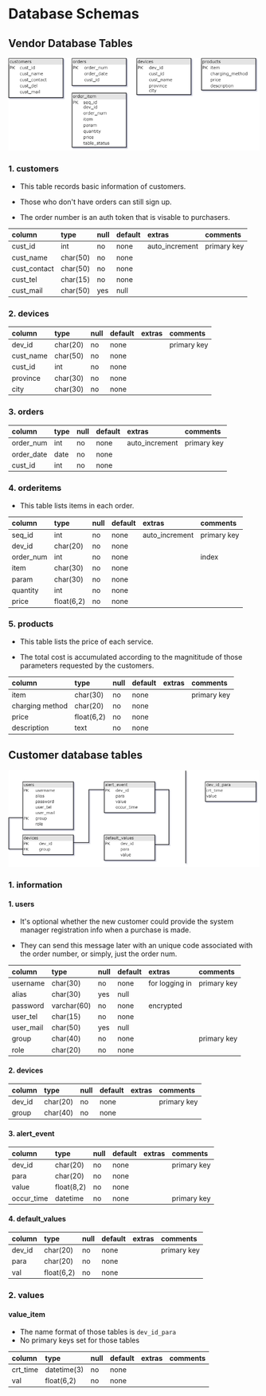 # Database Schemas

## Vendor Database Tables

![vendor_database](../assets/dbschemas/vendor_database.png)

### 1. customers

* This table records basic information of customers.

* Those who don't have orders can still sign up.

* The order number is an auth token that is visable to purchasers.

column | type | null | default | extras | comments
:--- | :--- | :--- | :--- | :--- | :---
cust_id | int | no | none | auto_increment | primary key
cust_name | char(50) | no | none | |
cust_contact | char(50) | no | none | |
cust_tel | char(15) | no | none | |
cust_mail | char(50) | yes | null | |

### 2. devices

column | type | null | default | extras | comments
:--- | :--- | :--- | :--- | :--- | :---
dev_id | char(20) | no | none | | primary key
cust_name | char(50) | no | none | |
cust_id | int | no | none | |
province | char(30) | no | none | |
city | char(30) | no | none | |

### 3. orders

column | type | null | default | extras | comments
:--- | :--- | :--- | :--- | :--- | :---
order_num | int | no | none | auto_increment | primary key
order_date | date | no | none | |
cust_id | int | no | none | |

### 4. orderitems

* This table lists items in each order.

column | type | null | default | extras | comments
:--- | :--- | :--- | :--- | :--- | :---
seq_id | int | no | none | auto_increment | primary key
dev_id | char(20) | no | none
order_num | int | no | none | | index
item | char(30) | no | none | |
param | char(30) | no | none | |
quantity | int | no | none | |
price | float(6,2) | no | none | |

### 5. products

* This table lists the price of each service.

* The total cost is accumulated according to the magnititude of those parameters requested by the customers.

column | type | null | default | extras | comments
:--- | :--- | :--- | :--- | :--- | :---
item | char(30) | no | none | | primary key
charging method | char(20) | no | none | |
price | float(6,2) | no | none | |
description | text | no | none | |

## Customer database tables

![customer_database](../assets/dbschemas/cust_databases.png)

### 1. information

#### 1. users

* It's optional whether the new customer could provide the system manager registration info when a purchase  is made.

* They can send this message later with an unique code associated with the order number, or simply, just the order num.
  
column | type | null | default | extras | comments
:--- | :--- | :--- | :--- | :--- | :---
username | char(30) | no | none | for logging in | primary key
alias | char(30) | yes | null | |
password | varchar(60) | no | none | encrypted |
user_tel | char(15) | no | none | |
user_mail | char(50) | yes | null | |
group | char(40) | no | none | | primary key
role | char(20) | no | none | |

#### 2. devices

column | type | null | default | extras | comments
:--- | :--- | :--- | :--- | :--- | :---
dev_id | char(20) | no | none | | primary key
group | char(40) | no | none | |

#### 3. alert_event

column | type | null | default | extras | comments
:--- | :--- | :--- | :--- | :--- | :---
dev_id | char(20) | no | none | | primary key
para | char(20) | no | none | |
value | float(8,2) | no | none | |
occur_time | datetime | no | none | | primary key

#### 4. default_values

column | type | null | default | extras | comments
:--- | :--- | :--- | :--- | :--- | :---
dev_id | char(20) | no | none | | primary key
para | char(20) | no | none | |
val | float(6,2) | no | none | |

### 2. values

#### value_item

* The name format of those tables is `dev_id_para`
* No primary keys set for those tables

column | type | null | default | extras | comments
:--- | :--- | :--- | :--- | :--- | :---
crt_time | datetime(3) | no | none | |
val | float(6,2) | no | none | |